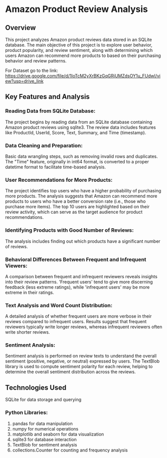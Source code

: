 # Amazon Product Review Analysis
## Overview
This project analyzes Amazon product reviews data stored in an SQLite database. The main objective of this project is to explore user behavior, product popularity, and review sentiment, along with determining which users Amazon can recommend more products to based on their purchasing behavior and review patterns.

For Dataset go to the link: https://drive.google.com/file/d/1IoTcM2yXrBKzGqGRjUMZdsOY1u_FUdwl/view?usp=drive_link

## Key Features and Analysis
### Reading Data from SQLite Database:
The project begins by reading data from an SQLite database containing Amazon product reviews using sqlite3.
The review data includes features like ProductId, UserId, Score, Text, Summary, and Time (timestamp).

### Data Cleaning and Preparation:
Basic data wrangling steps, such as removing invalid rows and duplicates.
The "Time" feature, originally in int64 format, is converted to a proper datetime format to facilitate time-based analysis.

### User Recommendations for More Products:
The project identifies top users who have a higher probability of purchasing more products. The analysis suggests that Amazon can recommend more products to users who have a better conversion rate (i.e., those who purchase more items).
The top 10 users are highlighted based on their review activity, which can serve as the target audience for product recommendations.

### Identifying Products with Good Number of Reviews:
The analysis includes finding out which products have a significant number of reviews. 

### Behavioral Differences Between Frequent and Infrequent Viewers:
A comparison between frequent and infrequent reviewers reveals insights into their review patterns. 'Frequent users' tend to give more discerning feedback (less extreme ratings), while 'infrequent users' may be more extreme in their ratings.

### Text Analysis and Word Count Distribution:
A detailed analysis of whether frequent users are more verbose in their reviews compared to infrequent users.
Results suggest that frequent reviewers typically write longer reviews, whereas infrequent reviewers often write shorter reviews.

### Sentiment Analysis:
Sentiment analysis is performed on review texts to understand the overall sentiment (positive, negative, or neutral) expressed by users.
The TextBlob library is used to compute sentiment polarity for each review, helping to determine the overall sentiment distribution across the reviews.

## Technologies Used
SQLite for data storage and querying
### Python Libraries:
1. pandas for data manipulation
2. numpy for numerical operations
3. matplotlib and seaborn for data visualization
4. sqlite3 for database interaction
5. TextBlob for sentiment analysis
6. collections.Counter for counting and frequency analysis
